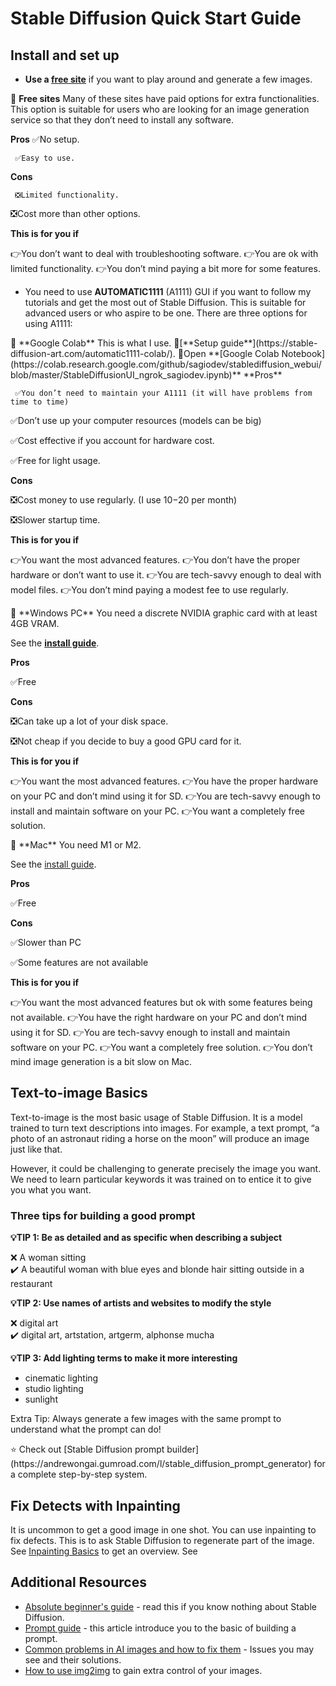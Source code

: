 # Stable Diffusion Quick Start Guide

## Install and set up

- **Use a [free site](https://stable-diffusion-art.com/free-ai-image-generator-sites/)** if you want to play around and generate a few images.
    
<aside>
    
📄 **Free sites**
Many of these sites have paid options for extra functionalities. This option is suitable for users who are looking for an image generation service so that they don’t need to install any software.

**Pros**
     ✅No setup.

     ✅Easy to use.

**Cons**

     ❎Limited functionality.

❎Cost more than other options.

**This is for you if**

👉You don’t want to deal with troubleshooting software.
👉You are ok with limited functionality.
👉You don’t mind paying a bit more for some features.

</aside>
    
- You need to use **AUTOMATIC1111** (A1111) GUI if you want to follow my tutorials and get the most out of Stable Diffusion.  This is suitable for advanced users or who aspire to be one. There are three options for using A1111:
    
<aside>
📄  **Google Colab**
This is what I use. 
📜[**Setup guide**](https://stable-diffusion-art.com/automatic1111-colab/).
🔗Open **[Google Colab Notebook](https://colab.research.google.com/github/sagiodev/stablediffusion_webui/blob/master/StableDiffusionUI_ngrok_sagiodev.ipynb)**
**Pros**

     ✅You don’t need to maintain your A1111 (it will have problems from time to time)

✅Don’t use up your computer resources (models can be big)

✅Cost effective if you account for hardware cost.

✅Free for light usage.

**Cons**

❎Cost money to use regularly. (I use $10-$20 per month)

❎Slower startup time.

**This is for you if**

👉You want the most advanced features.
👉You don’t have the proper hardware or don’t want to use it.
👉You are tech-savvy enough to deal with model files.
👉You don’t mind paying a modest fee to use regularly.

</aside>
    
<aside>
📄 **Windows PC**
You need a discrete NVIDIA graphic card with at least 4GB VRAM.

See the [**install guide**](https://stable-diffusion-art.com/install-windows/).

**Pros**

✅Free

**Cons**

❎Can take up a lot of your disk space.

❎Not cheap if you decide to buy a good GPU card for it.

**This is for you if**

👉You want the most advanced features.
👉You have the proper hardware on your PC and don’t mind using it for SD.
👉You are tech-savvy enough to install and maintain software on your PC.
👉You want a completely free solution.

</aside>

<aside>
📄 **Mac**
You need M1 or M2.

See the [install guide](https://stable-diffusion-art.com/install-mac/).

**Pros**

✅Free

**Cons**

✅Slower than PC

✅Some features are not available

**This is for you if**

👉You want the most advanced features but ok with some features being not available.
👉You have the right hardware on your PC and don’t mind using it for SD.
👉You are tech-savvy enough to install and maintain software on your PC.
👉You want a completely free solution.
👉You don’t mind image generation is a bit slow on Mac.

</aside>
    

## Text-to-image Basics

Text-to-image is the most basic usage of Stable Diffusion. It is a model trained to turn text descriptions into images. For example, a text prompt, “a photo of an astronaut riding a horse on the moon” will produce an image just like that.

However, it could be challenging to generate precisely the image you want. We need to learn particular keywords it was trained on to entice it to give you what you want.

### Three tips for building a good prompt

**💡TIP 1: Be as detailed and as specific when describing a subject**

<aside>
❌ A woman sitting

</aside>

<aside>
✔️ A beautiful woman with blue eyes and blonde hair sitting outside in a restaurant

</aside>

**💡TIP 2: Use names of artists and websites to modify the style**

<aside>
❌ digital art

</aside>

<aside>
✔️ digital art, artstation, artgerm, alphonse mucha

</aside>

**💡TIP 3: Add lighting terms to make it more interesting**

- cinematic lighting
- studio lighting
- sunlight

Extra Tip: Always generate a few images with the same prompt to understand what the prompt can do!

<aside>
⭐ Check out [Stable Diffusion prompt builder](https://andrewongai.gumroad.com/l/stable_diffusion_prompt_generator) for a complete step-by-step system.

</aside>

## Fix Detects with Inpainting

It is uncommon to get a good image in one shot. You can use inpainting to fix defects. This is to ask Stable Diffusion to regenerate part of the image. See [Inpainting Basics](https://stable-diffusion-art.com/inpainting_basics/) to get an overview. See

## Additional Resources

- [Absolute beginner's guide](https://stable-diffusion-art.com/beginners-guide/) - read this if you know nothing about Stable Diffusion.
- [Prompt guide](https://stable-diffusion-art.com/prompt-guide/) - this article introduce you to the basic of building a prompt.
- [Common problems in AI images and how to fix them](https://stable-diffusion-art.com/common-problems-in-ai-images-and-how-to-fix-them/) - Issues you may see and their solutions.
- [How to use img2img](https://stable-diffusion-art.com/how-to-use-img2img-to-turn-an-amateur-drawing-to-professional-with-stable-diffusion-image-to-image/) to gain extra control of your images.
